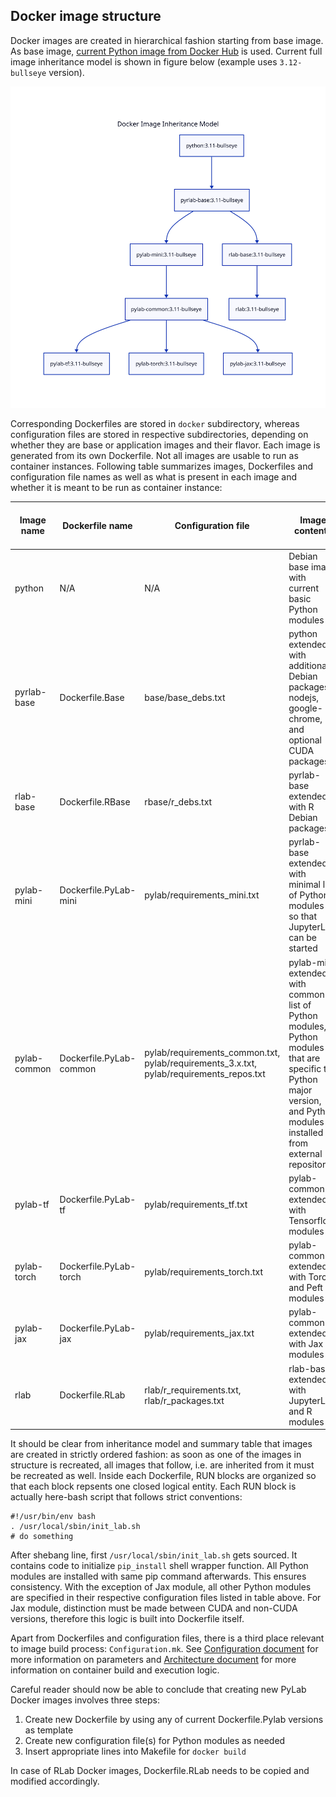 ## Docker image structure

Docker images are created in hierarchical fashion starting from base image. As base image, [current Python image from Docker Hub][1] is used. Current full image inheritance model is shown in figure below (example uses `3.12-bullseye` version).

![Docker image inheritance model!](model.svg)

Corresponding Dockerfiles are stored in `docker` subdirectory, whereas configuration files are stored in respective subdirectories, depending on whether they are base or application images and their flavor. Each image is generated from its own Dockerfile. Not all images are usable to run as container instances. Following table summarizes images, Dockerfiles and configuration file names as well as what is present in each image and whether it is meant to be run as container instance:


| Image name   | Dockerfile name         | Configuration file                                                                              | Image contents                                                                                                                                                                  | Container instance<br>to be created |
|--------------|-------------------------|-------------------------------------------------------------------------------------------------|---------------------------------------------------------------------------------------------------------------------------------------------------------------------------------|:-----------------------------------:|
| python       | N/A                     | N/A                                                                                             | Debian base image with current basic Python modules                                                                                                                             |                  no                 |
| pyrlab-base  | Dockerfile.Base         | base/base_debs.txt                                                                              | python extended with additional Debian packages,<br>nodejs, google-chrome, and optional CUDA packages                                                                           |                  no                 |
| rlab-base    | Dockerfile.RBase        | rbase/r_debs.txt                                                                                | pyrlab-base extended with R Debian packages                                                                                                                                     |                  no                 |
| pylab-mini   | Dockerfile.PyLab-mini   | pylab/requirements_mini.txt                                                                     | pyrlab-base extended with minimal list of Python modules<br>so that JupyterLab can be started                                                                                   |                 yes                 |
| pylab-common | Dockerfile.PyLab-common | pylab/requirements_common.txt, <br>pylab/requirements_3.x.txt, <br>pylab/requirements_repos.txt | pylab-mini extended with common list of Python modules,<br>Python modules that are specific to Python major version,<br>and Python modules installed from external repositories |                 yes                 |
| pylab-tf     | Dockerfile.PyLab-tf     | pylab/requirements_tf.txt                                                                       | pylab-common extended with Tensorflow modules                                                                                                                                   |                 yes                 |
| pylab-torch  | Dockerfile.PyLab-torch  | pylab/requirements_torch.txt                                                                    | pylab-common extended with Torch and Peft modules                                                                                                                               |                 yes                 |
| pylab-jax    | Dockerfile.PyLab-jax    | pylab/requirements_jax.txt                                                                      | pylab-common extended with Jax modules                                                                                                                                          |                 yes                 |
| rlab         | Dockerfile.RLab         | rlab/r_requirements.txt,<br>rlab/r_packages.txt                                                 | rlab-base extended with JupyterLab and R modules                                                                                                                                |                 yes                 |


It should be clear from inheritance model and summary table that images are created in strictly ordered fashion: as soon as one of the images in structure is recreated, all images that follow, i.e. are inherited from it must be recreated as well. Inside each Dockerfile, RUN blocks are organized so that each block repsents one closed logical entity. Each RUN block is actually here-bash script that follows strict conventions:

```
#!/usr/bin/env bash
. /usr/local/sbin/init_lab.sh
# do something
```

After shebang line, first `/usr/local/sbin/init_lab.sh` gets sourced. It contains code to initialize `pip_install` shell wrapper function. All Python modules are installed with same pip command afterwards. This ensures consistency. With the exception of Jax module, all other Python modules are specified in their respective configuration files listed in table above. For Jax module, distinction must be made between CUDA and non-CUDA versions, therefore this logic is built into Dockerfile itself.

Apart from Dockerfiles and configuration files, there is a third place relevant to image build process: `Configuration.mk`. See [Configuration document](Configuration.md) for more information on parameters and [Architecture document](Architecture.md) for more information on container build and execution logic.

Careful reader should now be able to conclude that creating new PyLab Docker images involves three steps:

1. Create new Dockerfile by using any of current Dockerfile.Pylab versions as template
2. Create new configuration file(s) for Python modules as needed
3. Insert appropriate lines into Makefile for `docker build`

In case of RLab Docker images, Dockerfile.RLab needs to be copied and modified accordingly.

[1]: <https://hub.docker.com/_/python> (Docker Official Images for Python)
